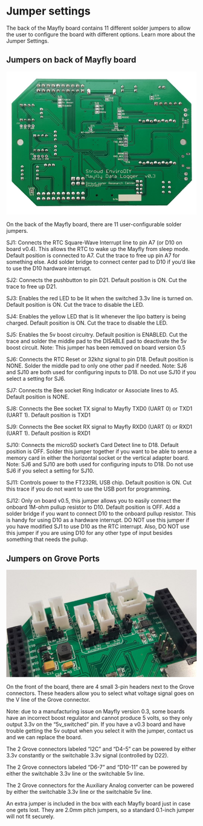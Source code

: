 Jumper settings
==============
The back of the Mayfly board contains 11 different solder jumpers to allow the user to configure the board with different options.  Learn more about the Jumper Settings.


## Jumpers on back of Mayfly board

![Mayfly v0.3 Bottom View](https://github.com/EnviroDIY/EnviroDIY_Mayfly_Logger/blob/master/doc/images/mayfly0.3_bottomview.jpg)

On the back of the Mayfly board, there are 11 user-configurable solder jumpers.

SJ1:  Connects the RTC Square-Wave Interrupt line to pin A7 (or D10 on board v0.4). This allows the RTC to wake up the Mayfly from sleep mode. Default position is connected to A7.  Cut the trace to free up pin A7 for something else. Add solder bridge to connect center pad to D10 if you’d like to use the D10 hardware interrupt.

SJ2:  Connects the pushbutton to pin D21.  Default position is ON.  Cut the trace to free up D21.

SJ3:  Enables the red LED to be lit when the switched 3.3v line is turned on.  Default position is ON.  Cut the trace to disable the LED.

SJ4:  Enables the yellow LED that is lit whenever the lipo battery is being charged.  Default position is ON.  Cut the trace to disable the LED.

SJ5:  Enables the 5v boost circuitry.  Default position is ENABLED.  Cut the trace and solder the middle pad to the DISABLE pad to deactivate the 5v boost circuit.  Note:  This jumper has been removed on board version 0.5

SJ6:  Connects the RTC Reset or 32khz signal to pin D18.  Default position is NONE.  Solder the middle pad to only one other pad if needed.
Note:  SJ6 and SJ10 are both used for configuring inputs to D18.  Do not use SJ10 if you select a setting for SJ6.

SJ7:  Connects the Bee socket Ring Indicator or Associate lines to A5.  Default position is NONE.

SJ8:  Connects the Bee socket TX signal to Mayfly TXD0 (UART 0) or TXD1 (UART 1).  Default position is TXD1

SJ9:  Connects the Bee socket RX signal to Mayfly RXD0 (UART 0) or RXD1 (UART 1).  Default position is RXD1

SJ10:  Connects the microSD socket’s Card Detect line to D18.  Default position is OFF.  Solder this jumper together if you want to be able to sense a memory card in either the horizontal socket or the vertical adapter board.
Note:  SJ6 and SJ10 are both used for configuring inputs to D18.  Do not use SJ6 if you select a setting for SJ10.

SJ11:  Controls power to the FT232RL USB chip.  Default position is ON.  Cut this trace if you do not want to use the USB port for programming.

SJ12:  Only on board v0.5, this jumper allows you to easily connect the onboard 1M-ohm pullup resistor to D10.  Default position is OFF. Add a solder bridge if you want to connect D10 to the onboard pullup resistor.  This is handy for using D10 as a hardware interrupt.  DO NOT use this jumper if you have modified SJ1 to use D10 as the RTC interrupt.  Also, DO NOT use this jumper if you are using D10 for any other type of input besides something that needs the pullup.


## Jumpers on Grove Ports

![Mayfly v0.3 Grove Ports](https://github.com/EnviroDIY/EnviroDIY_Mayfly_Logger/blob/master/doc/images/mayfly_groveports.jpg)

On the front of the board, there are 4 small 3-pin headers next to the Grove connectors.  These headers allow you to select what voltage signal goes on the V line of the Grove connector.

Note: due to a manufacturing issue on Mayfly version 0.3, some boards have an incorrect boost regulator and cannot produce 5 volts, so they only output 3.3v on the “5v_switched” pin.   If you have a v0.3 board and have trouble getting the 5v output when you select it with the jumper, contact us and we can replace the board.

The 2 Grove connectors labeled “I2C” and “D4-5” can be powered by either 3.3v constantly or the switchable 3.3v signal (controlled by D22).

The 2 Grove connectors labeled “D6-7” and “D10-11”  can be powered by either the switchable 3.3v line or the switchable 5v line.

The 2 Grove connectors for the Auxiliary Analog converter can be powered by either the switchable 3.3v line or the switchable 5v line.

An extra jumper is included in the box with each Mayfly board just in case one gets lost.  They are 2.0mm pitch jumpers, so a standard 0.1-inch jumper will not fit securely.
